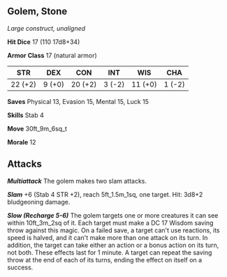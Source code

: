 ## Golem, Stone

*Large construct, unaligned*

**Hit Dice** 17 (110 17d8+34)

**Armor Class** 17 (natural armor)

| STR     | DEX     | CON     | INT     | WIS     | CHA     |
|---------|---------|---------|---------|---------|---------|
| 22 (+2) |  9 (+0) | 20 (+2) |  3 (-2) | 11 (+0) |  1 (-2) |

**Saves** Physical 13, Evasion 15, Mental 15, Luck 15

**Skills** Stab 4

**Move** 30ft\_9m\_6sq\_t

**Morale** 12

## Attacks

***Multiattack*** The golem makes two slam attacks.

***Slam*** +6 (Stab 4 STR +2), reach 5ft\_1.5m\_1sq, one target. Hit: 3d8+2 bludgeoning damage.

***Slow (Recharge 5-6)*** The golem targets one or more creatures it can see within 10ft\_3m\_2sq of it. Each target must make a DC 17 Wisdom saving throw against this magic. On a failed save, a target can't use reactions, its speed is halved, and it can't make more than one attack on its turn. In addition, the target can take either an action or a bonus action on its turn, not both. These effects last for 1 minute. A target can repeat the saving throw at the end of each of its turns, ending the effect on itself on a success.

